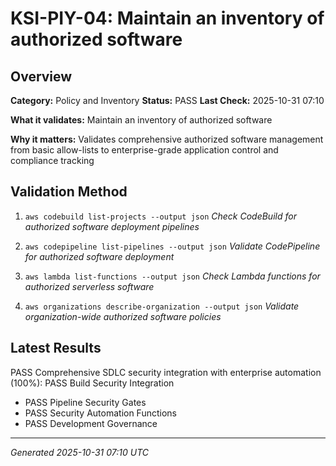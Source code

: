# KSI-PIY-04: Maintain an inventory of authorized software

## Overview

**Category:** Policy and Inventory
**Status:** PASS
**Last Check:** 2025-10-31 07:10

**What it validates:** Maintain an inventory of authorized software

**Why it matters:** Validates comprehensive authorized software management from basic allow-lists to enterprise-grade application control and compliance tracking

## Validation Method

1. `aws codebuild list-projects --output json`
   *Check CodeBuild for authorized software deployment pipelines*

2. `aws codepipeline list-pipelines --output json`
   *Validate CodePipeline for authorized software deployment*

3. `aws lambda list-functions --output json`
   *Check Lambda functions for authorized serverless software*

4. `aws organizations describe-organization --output json`
   *Validate organization-wide authorized software policies*

## Latest Results

PASS Comprehensive SDLC security integration with enterprise automation (100%): PASS Build Security Integration
- PASS Pipeline Security Gates
- PASS Security Automation Functions
- PASS Development Governance

---
*Generated 2025-10-31 07:10 UTC*